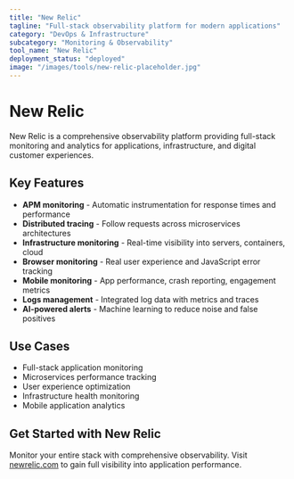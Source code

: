 ```yaml
---
title: "New Relic"
tagline: "Full-stack observability platform for modern applications"
category: "DevOps & Infrastructure"
subcategory: "Monitoring & Observability"
tool_name: "New Relic"
deployment_status: "deployed"
image: "/images/tools/new-relic-placeholder.jpg"
---
```


# New Relic

New Relic is a comprehensive observability platform providing full-stack monitoring and analytics for applications, infrastructure, and digital customer experiences.

## Key Features

- **APM monitoring** - Automatic instrumentation for response times and performance
- **Distributed tracing** - Follow requests across microservices architectures
- **Infrastructure monitoring** - Real-time visibility into servers, containers, cloud
- **Browser monitoring** - Real user experience and JavaScript error tracking
- **Mobile monitoring** - App performance, crash reporting, engagement metrics
- **Logs management** - Integrated log data with metrics and traces
- **AI-powered alerts** - Machine learning to reduce noise and false positives

## Use Cases

- Full-stack application monitoring
- Microservices performance tracking
- User experience optimization
- Infrastructure health monitoring
- Mobile application analytics

## Get Started with New Relic

Monitor your entire stack with comprehensive observability. Visit [newrelic.com](https://newrelic.com) to gain full visibility into application performance.
